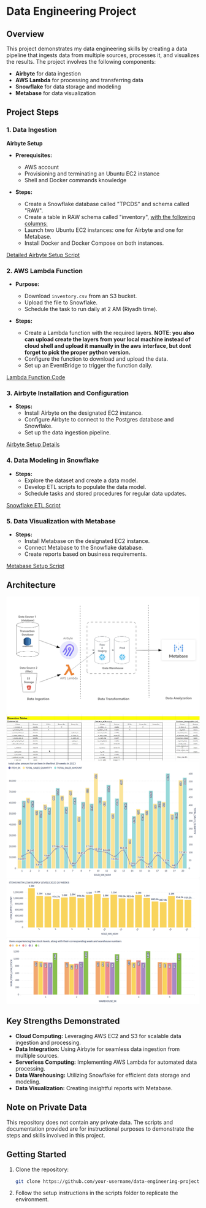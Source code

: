 # Data Engineering Project

## Overview

This project demonstrates my data engineering skills by creating a data pipeline that ingests data from multiple sources, processes it, and visualizes the results. The project involves the following components:

- **Airbyte** for data ingestion
- **AWS Lambda** for processing and transferring data
- **Snowflake** for data storage and modeling
- **Metabase** for data visualization

## Project Steps

### 1. Data Ingestion

**Airbyte Setup**

- **Prerequisites:**
  - AWS account
  - Provisioning and terminating an Ubuntu EC2 instance
  - Shell and Docker commands knowledge

- **Steps:**
  - Create a Snowflake database called "TPCDS" and schema called "RAW".
  - Create a table in RAW schema called "inventory", [with the following columns:](diagrams/inventory_table.jpg)
  - Launch two Ubuntu EC2 instances: one for Airbyte and one for Metabase.
  - Install Docker and Docker Compose on both instances.

[Detailed Airbyte Setup Script](scripts/airbyte_setup.sh)

### 2. AWS Lambda Function

- **Purpose:**
  - Download `inventory.csv` from an S3 bucket.
  - Upload the file to Snowflake.
  - Schedule the task to run daily at 2 AM (Riyadh time).

- **Steps:**
  - Create a Lambda function with the required layers. **NOTE: you also can upload create the layers from your local machine instead of cloud shell and upload it manually in the aws interface, but dont forget to pick the proper python version.**
  - Configure the function to download and upload the data.
  - Set up an EventBridge to trigger the function daily.

[Lambda Function Code](scripts/lambda_function.py)

### 3. Airbyte Installation and Configuration

- **Steps:**
  - Install Airbyte on the designated EC2 instance.
  - Configure Airbyte to connect to the Postgres database and Snowflake.
  - Set up the data ingestion pipeline.

[Airbyte Setup Details](docs/documentation.pdf)

### 4. Data Modeling in Snowflake

- **Steps:**
  - Explore the dataset and create a data model.
  - Develop ETL scripts to populate the data model.
  - Schedule tasks and stored procedures for regular data updates.

[Snowflake ETL Script](scripts/snowflake_etl.sql)

### 5. Data Visualization with Metabase

- **Steps:**
  - Install Metabase on the designated EC2 instance.
  - Connect Metabase to the Snowflake database.
  - Create reports based on business requirements.

[Metabase Setup Script](scripts/metabase_setup.sh)

## Architecture 

![Architecture Diagram](diagrams/ae_sda_full.png)
![table overview](diagrams/cs.jpg)
![Metabase chart 1](diagrams/Q1.png)
![Metabase chart 2](diagrams/Q2.png)
![Metabase chart 3](diagrams/Q3.png)

## Key Strengths Demonstrated

- **Cloud Computing:** Leveraging AWS EC2 and S3 for scalable data ingestion and processing.
- **Data Integration:** Using Airbyte for seamless data ingestion from multiple sources.
- **Serverless Computing:** Implementing AWS Lambda for automated data processing.
- **Data Warehousing:** Utilizing Snowflake for efficient data storage and modeling.
- **Data Visualization:** Creating insightful reports with Metabase.

## Note on Private Data

This repository does not contain any private data. The scripts and documentation provided are for instructional purposes to demonstrate the steps and skills involved in this project.

## Getting Started

1. Clone the repository:
   ```bash
   git clone https://github.com/your-username/data-engineering-project.git

2. Follow the setup instructions in the scripts folder to replicate the environment.